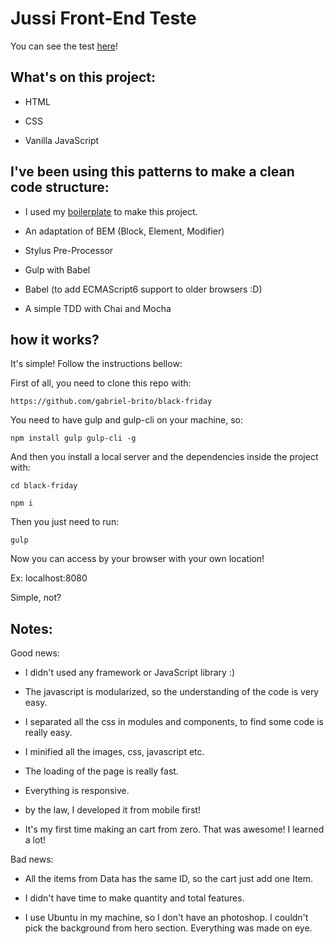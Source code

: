 # Jussi Front-End Teste

You can see the test [here](https://github.com/jussilabs/jussi-frontend-test)!

## What's on this project:

* HTML

* CSS

* Vanilla JavaScript


## I've been using this patterns to make a clean code structure:

* I used my [boilerplate](https://github.com/gabriel-brito/bebop-boilerplate) to make this project.

* An adaptation of BEM (Block, Element, Modifier)

* Stylus Pre-Processor 

* Gulp with Babel

* Babel (to add ECMAScript6 support to older browsers :D)

* A simple TDD with Chai and Mocha


## how it works? 

It's simple! Follow the instructions bellow:

First of all, you need to clone this repo with:

```
https://github.com/gabriel-brito/black-friday
``` 
You need to have gulp and gulp-cli on your machine, so:

```
npm install gulp gulp-cli -g

```

And then you install a local server and the dependencies inside the project with:

```
cd black-friday

npm i

```

Then you just need to run:

```
gulp
```

Now you can access by your browser with your own location!

Ex: localhost:8080

Simple, not?

## Notes:

Good news:

* I didn't used any framework or JavaScript library :) 

* The javascript is modularized, so the understanding of the code is very easy.

* I separated all the css in modules and components, to find some code is really easy.

* I minified all the images, css, javascript etc.

* The loading of the page is really fast.

* Everything is responsive.

* by the law, I developed it from mobile first!

* It's my first time making an cart from zero. That was awesome! I learned a lot!

Bad news:

* All the items from Data has the same ID, so the cart just add one Item.

* I didn't have time to make quantity and total features.

* I use Ubuntu in my machine, so I don't have an photoshop. I couldn't pick the background from hero section. Everything was made on eye.